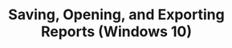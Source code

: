 ---
title: Saving, Opening, and Exporting Reports (Windows 10)
description: You can perform several common reporting tasks from the Analyze screen, including saving a compatibility report, opening a saved compatibility report (.adq) file, and exporting your report data to a spreadsheet (.xls) file.
redirect_url: https://technet.microsoft.com/itpro/windows/deploy/manage-windows-upgrades-with-upgrade-analytics
---